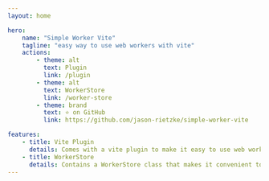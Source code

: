 ```yaml
---
layout: home

hero:
    name: "Simple Worker Vite"
    tagline: "easy way to use web workers with vite"
    actions:
        - theme: alt
          text: Plugin
          link: /plugin
        - theme: alt
          text: WorkerStore
          link: /worker-store
        - theme: brand
          text: ⭐ on GitHub
          link: https://github.com/jason-rietzke/simple-worker-vite

features:
    - title: Vite Plugin
      details: Comes with a vite plugin to make it easy to use web workers in your vite project.
    - title: WorkerStore
      details: Contains a WorkerStore class that makes it convenient to use the workers in your project.
---
```

